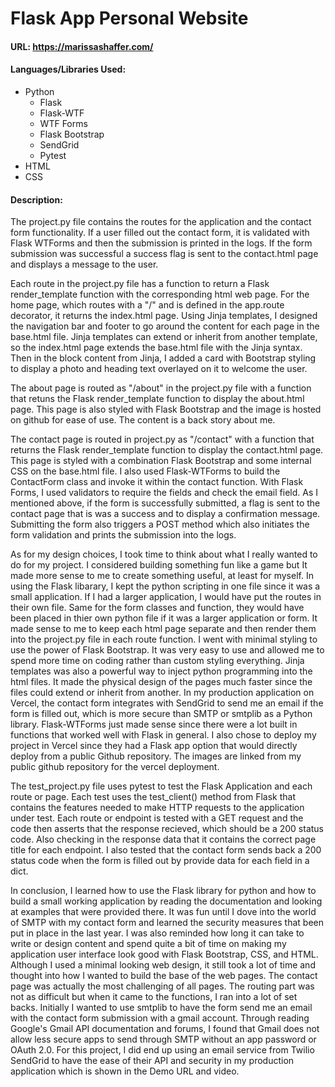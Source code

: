 # Flask App Personal Website
#### URL: https://marissashaffer.com/
#### Languages/Libraries Used:
* Python
  * Flask
  * Flask-WTF
  * WTF Forms
  * Flask Bootstrap
  * SendGrid
  * Pytest
* HTML
* CSS

#### Description:
The project.py file contains the routes for the application and the contact form functionality. If a user filled out the contact form, it is validated with Flask WTForms and then the submission is printed in the logs. If the form submission was successful a success flag is sent to the contact.html page and displays a message to the user.

Each route in the project.py file has a function to return a Flask render_template function with the corresponding html web page. For the home page, which routes with a "/" and is defined in the app.route decorator, it returns the index.html page. Using Jinja templates, I designed the navigation bar and footer to go around the content for each page in the base.html file. Jinja templates can extend or inherit from another template, so the index.html page extends the base.html file with the Jinja syntax. Then in the block content from Jinja, I added a card with Bootstrap styling to display a photo and heading text overlayed on it to welcome the user.

The about page is routed as "/about" in the project.py file with a function that retuns the Flask render_template function to display the about.html page. This page is also styled with Flask Bootstrap and the image is hosted on github for ease of use. The content is a back story about me.

The contact page is routed in project.py as "/contact" with a function that returns the Flask render_template function to display the contact.html page. This page is styled with a combination Flask Bootstrap and some internal CSS on the base.html file. I also used Flask-WTForms to build the ContactForm class and invoke it within the contact function. With Flask Forms, I used validators to require the fields and check the email field. As I mentioned above, if the form is successfully submitted, a flag is sent to the contact page that is was a success and to display a confirmation message. Submitting the form also triggers a POST method which also initiates the form validation and prints the submission into the logs.

As for my design choices, I took time to think about what I really wanted to do for my project. I considered building something fun like a game but It made more sense to me to create something useful, at least for myself. In using the Flask libarary, I kept the python scripting in one file since it was a small application. If I had a larger application, I would have put the routes in their own file. Same for the form classes and function, they would have been placed in thier own python file if it was a larger application or form. It made sense to me to keep each html page separate and then render them into the project.py file in each route function. I went with minimal styling to use the power of Flask Bootstrap. It was very easy to use and allowed me to spend more time on coding rather than custom styling everything. Jinja templates was also a powerful way to inject python programming into the html files. It made the physical design of the pages much faster since the files could extend or inherit from another. In my production application on Vercel, the contact form integrates with SendGrid to send me an email if the form is filled out, which is more secure than SMTP or smtplib as a Python library. Flask-WTForms just made sense since there were a lot built in functions that worked well with Flask in general. I also chose to deploy my project in Vercel since they had a Flask app option that would directly deploy from a public Github repository. The images are linked from my public github repository for the vercel deployment.

The test_project.py file uses pytest to test the Flask Application and each route or page. Each test uses the test_client() method from Flask that contains the features needed to make HTTP requests to the application under test. Each route or endpoint is tested with a GET request and the code then asserts that the response recieved, which should be a 200 status code. Also checking in the response data that it contains the correct page title for each endpoint. I also tested that the contact form sends back a 200 status code when the form is filled out by provide data for each field in a dict.

In conclusion, I learned how to use the Flask library for python and how to build a small working application by reading the documentation and looking at examples that were provided there. It was fun until I dove into the world of SMTP with my contact form and learned the security measures that been put in place in the last year. I was also reminded how long it can take to write or design content and spend quite a bit of time on making my application user interface look good with Flask Bootstrap, CSS, and HTML. Although I used a minimal looking web design, it still took a lot of time and thought into how I wanted to build the base of the web pages. The contact page was actually the most challenging of all pages. The routing part was not as difficult but when it came to the functions, I ran into a lot of set backs. Initially I wanted to use smtplib to have the form send me an email with the contact form submission with a gmail account. Through reading Google's Gmail API documentation and forums, I found that Gmail does not allow less secure apps to send through SMTP without an app password or OAuth 2.0. For this project, I did end up using an email service from Twilio SendGrid to have the ease of their API and security in my production application which is shown in the Demo URL and video.